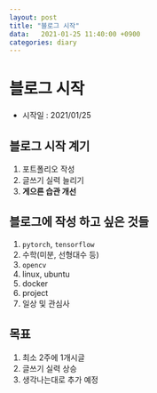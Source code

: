```yaml
---
layout: post
title: "블로그 시작"
data:   2021-01-25 11:40:00 +0900
categories: diary
---
```


# 블로그 시작

+ 시작일 : 2021/01/25

## 블로그 시작 계기

1. 포트폴리오 작성
2. 글쓰기 실력 늘리기
3. __게으른 습관 개선__

## 블로그에 작성 하고 싶은 것들

1. `pytorch`, `tensorflow`
2. 수학(미분, 선형대수 등)
3. `opencv`
4. linux, ubuntu
5. docker
6. project
7. 일상 및 관심사

## 목표

1. 최소 2주에 1개시글
2. 글쓰기 실력 상승
3. 생각나는대로 추가 예정